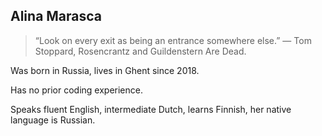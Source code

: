 ## Alina Marasca

> “Look on every exit as being an entrance somewhere else.” ― Tom Stoppard, Rosencrantz and Guildenstern Are Dead.

Was born in Russia, lives in Ghent
since 2018.

Has no prior coding experience.

Speaks fluent English, intermediate Dutch, learns Finnish, her native language is Russian.
